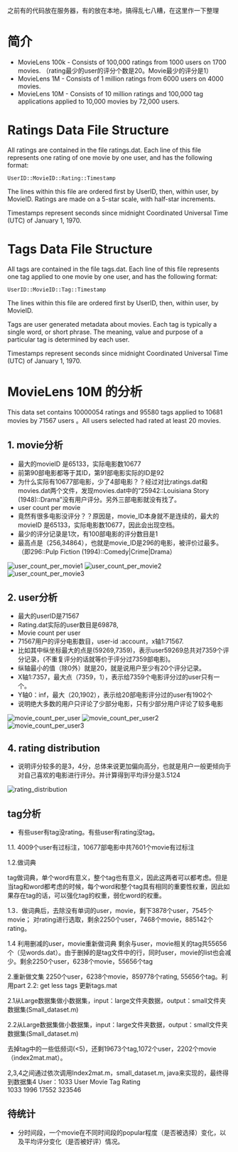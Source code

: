 之前有的代码放在服务器，有的放在本地，搞得乱七八糟，在这里作一下整理
# 简介 #

* MovieLens 100k - Consists of 100,000 ratings from 1000 users on 1700 movies. （rating最少的user的评分个数是20。Movie最少的评分是1）
* MovieLens 1M - Consists of 1 million ratings from 6000 users on 4000 movies.
* MovieLens 10M - Consists of 10 million ratings and 100,000 tag applications applied to 10,000 movies by 72,000 users.


# Ratings Data File Structure #

All ratings are contained in the file ratings.dat. Each line of this file represents one rating of one movie by one user, and has the following format:

    UserID::MovieID::Rating::Timestamp

The lines within this file are ordered first by UserID, then, within user, by MovieID.
Ratings are made on a 5-star scale, with half-star increments.

Timestamps represent seconds since midnight Coordinated Universal Time (UTC) of January 1, 1970.

# Tags Data File Structure #

All tags are contained in the file tags.dat. Each line of this file represents one tag applied to one movie by one user, and has the following format:

    UserID::MovieID::Tag::Timestamp

The lines within this file are ordered first by UserID, then, within user, by MovieID.

Tags are user generated metadata about movies. Each tag is typically a single word, or short phrase. The meaning, value and purpose of a particular tag is determined by each user.

Timestamps represent seconds since midnight Coordinated Universal Time (UTC) of January 1, 1970.


# MovieLens 10M 的分析 #

This data set contains 10000054 ratings and 95580 tags applied to 10681 movies by 71567 users 。All users selected had rated at least 20 movies.




## 1.  movie分析 ##

* 最大的movieID 是65133，实际电影数10677
* 前第90部电影都等于其ID，第91部电影实际的ID是92
* 为什么实际有10677部电影，少了4部电影？？经过对比ratings.dat和movies.dat两个文件，发现movies.dat中的“25942::Louisiana Story (1948)::Drama”没有用户评分。另外三部电影就没有找了。
* user count per movie
* 竟然有很多电影没评分？？原因是，movie_ID本身就不是连续的，最大的movieID 是65133，实际电影数10677，因此会出现空档。
* 最少的评分记录是1次，有100部电影的评分数目是1
* 最高点是（256,34864），也就是movie_ID是296的电影，被评价过最多。（即296::Pulp Fiction (1994)::Comedy|Crime|Drama）

![user_count_per_movie1](raw/master/image/user_count_per_movie.png)
![user_count_per_movie2](raw/master/image/user_count_per_movie_statistic.png)
![user_count_per_movie3](raw/master/image/user_count_per_movie_statistic_log.png)

## 2. user分析 ##
* 最大的userID是71567
* Rating.dat实际的user数目是69878,
* Movie count per user
* 71567用户的评分电影数目，user-id :account，x轴1:71567.
* 比如其中纵坐标最大的点是(59269,7359)，表示user59269总共对7359个评分记录，(不重复评分的话就等价于评分过7359部电影)。
* 纵轴最小的值（除0外）就是20，就是说用户至少有20个评分记录。
* X轴1:7357，最大点（7359，1），表示给7359个电影评分过的user只有一个。
* Y轴0：inf，最大（20,1902），表示给20部电影评分过的user有1902个
* 说明绝大多数的用户只评论了少部分电影，只有少部分用户评论了较多电影

![movie_count_per_user](raw/master/image/movie_count_per_user.png)
![movie_count_per_user2](raw/master/image/movie_count_per_user_statistic.png)
![movie_count_per_user3](raw/master/image/movie_count_per_user_statistic_loglog.jpg)

## 4. rating distribution ##

* 说明评分较多的是3，4分，总体来说更加偏向高分，也就是用户一般更倾向于对自己喜欢的电影进行评分。并计算得到平均评分是3.5124

![rating_distribution](raw/master/image/rating_distribution.png)

## tag分析 ##

* 有些user有tag没rating。有些user有rating没tag。

1.1. 4009个user有过标注，10677部电影中共7601个movie有过标注

1.2.做词典

tag做词典，单个word有意义，整个tag也有意义，因此这两者可以都考虑。但是当tag和word都考虑的时候，每个word和整个tag具有相同的重要性权重，因此如果存在tag的话，可以强化tag的权重，弱化word的权重。

1.3．做词典后，去除没有单词的user，movie，剩下3878个user，7545个movie； 对rating进行选取，剩余2250个user，7468个movie，885142个rating。

1.4 利用删减的user，movie重新做词典
剩余与user，movie相关的tag共55656个（见words.dat）。由于删掉的是tag文件中的行，同时user，movie的list也会减少。剩余2250个user，6238个movie，55656个tag

2.重新做文集
2250个user，6238个movie，859778个rating, 55656个tag。利用part 2.2:  get less tags 
更新tags.mat

2.1从Large数据集做小数据集，input：large文件夹数据，output：small文件夹数据集(Small_dataset.m)

2.2从Large数据集做小数据集，input：large文件夹数据，output：small文件夹数据集(Small_dataset.m)

去掉tag中的一些低频词(<5)，还剩19673个tag,1072个user，2202个movie（index2mat.mat）。

2,3,4之间通过依次调用Index2mat.m，small_dataset.m, java来实现的，最终得到数据集4
User：1033
User	Movie	Tag	Rating		
1033	1996	17552	323546		



## 待统计 ##
* 分时间段，一个movie在不同时间段的popular程度（是否被选择）变化，以及平均评分变化（是否被好评）情况。

